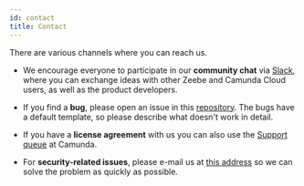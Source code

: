 ```yaml
---
id: contact
title: Contact
---
```


There are various channels where you can reach us. 

- We encourage everyone to participate in our **community chat** via [Slack](https://zeebe-io.slack.com/), where you can exchange ideas with other Zeebe and Camunda Cloud users, as well as the product developers.

- If you find a **bug**, please open an issue in this [repository](https://github.com/camunda-cloud/bugs). The bugs have a default template, so please describe what doesn't work in detail.

- If you have a **license agreement** with us you can also use the [Support queue](https://jira.camunda.com/projects/SUPPORT/) at Camunda.

- For **security-related issues**, please e-mail us at [this address](mailto:cloud-security@camunda.com) so we can solve the problem as quickly as possible.

